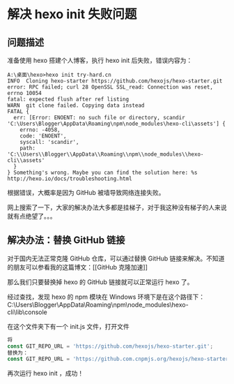# 解决 hexo init 失败问题

## 问题描述

准备使用 hexo 搭建个人博客，执行 hexo init 后失败，错误内容为：

```
A:\桌面\hexo>hexo init try-hard.cn
INFO  Cloning hexo-starter https://github.com/hexojs/hexo-starter.git
error: RPC failed; curl 28 OpenSSL SSL_read: Connection was reset, errno 10054
fatal: expected flush after ref listing
WARN  git clone failed. Copying data instead
FATAL {
  err: [Error: ENOENT: no such file or directory, scandir 'C:\Users\Blogger\AppData\Roaming\npm\node_modules\hexo-cli\assets'] {
    errno: -4058,
    code: 'ENOENT',
    syscall: 'scandir',
    path: 'C:\\Users\\Blogger\\AppData\\Roaming\\npm\\node_modules\\hexo-cli\\assets'
  }
} Something's wrong. Maybe you can find the solution here: %s http://hexo.io/docs/troubleshooting.html
```

根据错误，大概率是因为 GitHub 被墙导致网络连接失败。

网上搜索了一下，大家的解决办法大多都是挂梯子，对于我这种没有梯子的人来说就有点绝望了。。。

## 解决办法：替换 GitHub 链接

对于国内无法正常克隆 GitHub 仓库，可以通过替换 GitHub 链接来解决。不知道的朋友可以参看我的这篇博文：[[GitHub 克隆加速]]

那么我们只要替换掉 hexo 的 GitHub 链接就可以正常运行 hexo 了。

经过查找，发现 hexo 的 npm 模块在 Windows 环境下是在这个路径下：C:\Users\Blogger\AppData\Roaming\npm\node_modules\hexo-cli\lib\console

在这个文件夹下有一个 init.js 文件，打开文件

```js
将 
const GIT_REPO_URL = 'https://github.com/hexojs/hexo-starter.git';
替换为：
const GIT_REPO_URL = 'https://github.com.cnpmjs.org/hexojs/hexo-starter.git';
```

再次运行 hexo init ，成功！

